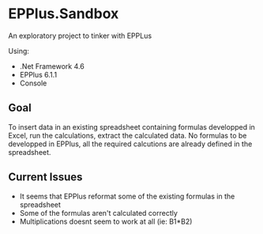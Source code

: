 # EPPlus.Sandbox
An exploratory project to tinker with EPPLus


Using:

- .Net Framework 4.6
- EPPlus 6.1.1
- Console

## Goal
To insert data in an existing spreadsheet containing formulas developped in Excel, run the calculations, extract the calculated data. 
No formulas to be developped in EPPlus, all the required calcutions are already defined in the spreadsheet.


## Current Issues

- It seems that EPPlus reformat some of the existing formulas in the spreadsheet
- Some of the formulas aren't calculated correctly
- Multiplications doesnt seem to work at all (ie: B1*B2)

